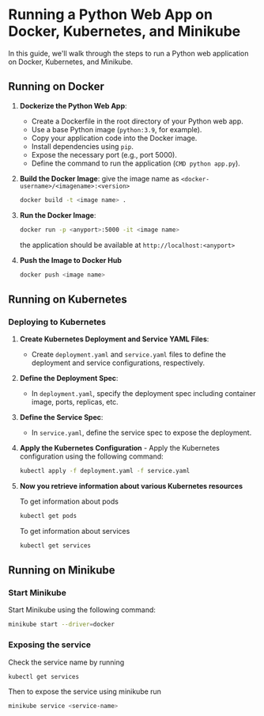 # Running a Python Web App on Docker, Kubernetes, and Minikube

In this guide, we'll walk through the steps to run a Python web application on Docker, Kubernetes, and Minikube.

## Running on Docker

1. **Dockerize the Python Web App**:
   - Create a Dockerfile in the root directory of your Python web app.
   - Use a base Python image (`python:3.9`, for example).
   - Copy your application code into the Docker image.
   - Install dependencies using `pip`.
   - Expose the necessary port (e.g., port 5000).
   - Define the command to run the application (`CMD python app.py`).

2. **Build the Docker Image**: give the image name as `<docker-username>/<imagename>:<version>`
   ```bash
   docker build -t <image name> .
   ```

4. **Run the Docker Image**:
   ```bash
   docker run -p <anyport>:5000 -it <image name>
   ```
   the application should be available at `http://localhost:<anyport>`

5. **Push the Image to Docker Hub**
   ```bash
   docker push <image name>
   ```

## Running on Kubernetes

### Deploying to Kubernetes

1. **Create Kubernetes Deployment and Service YAML Files**:
   - Create `deployment.yaml` and `service.yaml` files to define the deployment and service configurations, respectively.

2. **Define the Deployment Spec**:
   - In `deployment.yaml`, specify the deployment spec including container image, ports, replicas, etc.

3. **Define the Service Spec**:
   - In `service.yaml`, define the service spec to expose the deployment.

4. **Apply the Kubernetes Configuration** - Apply the Kubernetes configuration using the following command:
    ```bash
    kubectl apply -f deployment.yaml -f service.yaml
    ```
5. **Now you retrieve information about various Kubernetes resources**

   To get information about pods
   ```bash
   kubectl get pods
   ```

   To get information about services
   ```bash
   kubectl get services
   ```


## Running on Minikube

### Start Minikube

Start Minikube using the following command:

```bash
minikube start --driver=docker
```

### Exposing the service

Check the service name by running
```bash
kubectl get services
```

Then to expose the service using minikube run
```bash
minikube service <service-name>
```
